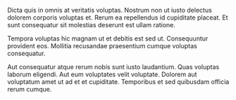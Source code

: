 Dicta quis in omnis at veritatis voluptas. Nostrum non ut iusto delectus dolorem corporis voluptas et. Rerum ea repellendus id cupiditate placeat. Et sunt consequatur sit molestias deserunt est ullam ratione.
 Tempora voluptas hic magnam ut et debitis est sed ut. Consequuntur provident eos. Mollitia recusandae praesentium cumque voluptas consequatur.
 Aut consequatur atque rerum nobis sunt iusto laudantium. Quas voluptas laborum eligendi. Aut eum voluptates velit voluptate. Dolorem aut voluptatum amet ut ad et et cupiditate. Temporibus et sed quibusdam officia rerum cumque.